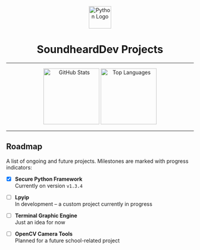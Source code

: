 <div align="center">
  <img src="https://cdn.jsdelivr.net/gh/devicons/devicon/icons/python/python-original.svg" height="60" alt="Python Logo" />
  <h1>SoundheardDev Projects</h1>
</div>

---

<div align="center">
  <img src="https://github-readme-stats.vercel.app/api?username=soundhearddev&hide_title=false&hide_rank=false&show_icons=true&include_all_commits=true&count_private=true&disable_animations=false&theme=dracula&locale=en&hide_border=false&order=1" height="150" alt="GitHub Stats" />
  <img src="https://github-readme-stats.vercel.app/api/top-langs?username=soundhearddev&locale=en&hide_title=false&layout=compact&card_width=320&langs_count=5&theme=dracula&hide_border=false&order=2" height="150" alt="Top Languages" />
</div>

---

## Roadmap

A list of ongoing and future projects. Milestones are marked with progress indicators:

- [x] **Secure Python Framework**  
   Currently on version `v1.3.4`

- [ ] **Lpyip**  
   In development – a custom project currently in progress

- [ ] **Terminal Graphic Engine**  
   Just an idea for now

- [ ] **OpenCV Camera Tools**  
   Planned for a future school-related project



